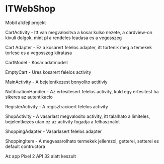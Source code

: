 # ITWebShop
Mobil alkfejl projekt

CartActivity - Itt van megvalositva a kosar kulso nezete, a cardview-on kivuli dolgok, mint pl a rendeles leadasa es a vegosszeg

Cart Adapter - Ez a kosarert felelos adapter, itt tortenik meg a temekek torlese es a vegosszeg kiiratasa

CartModel - Kosar adatmodell

EmptyCart - Ures kosarert felelos activity

MainActivity - A bejelentkezest bonyolito actitiviy

NotificationHandler - Az ertesitesert felelos activity, kuld egy ertesitest ha sikeres az autentikacio

RegisterActivity - A regisztracioert felelos activity

ShopActivity - A vasarlast megvalosito activity, itt talalhato a limiteles, bejelentkezes utan ez az activity fogadja a felhasznalot

ShoppingAdapter - Vasarlasert felelos adapter

ShoppingItem - A megvasarolhato termekek jellemzoi, getterei, setterei es default contructora


Az app Pixel 2 API 32 alatt keszult
